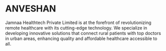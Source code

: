 # ANVESHAN
Jamnaa Healthtech Private Limited is at the forefront of revolutionizing remote healthcare with its cutting-edge technology. We specialize in developing innovative solutions that connect rural patients with top doctors in urban areas, enhancing quality and affordable healthcare accessible to all.
